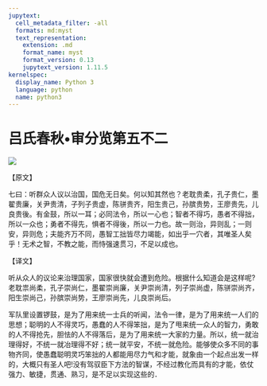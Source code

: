```yaml
---
jupytext:
  cell_metadata_filter: -all
  formats: md:myst
  text_representation:
    extension: .md
    format_name: myst
    format_version: 0.13
    jupytext_version: 1.11.5
kernelspec:
  display_name: Python 3
  language: python
  name: python3
---
```

# 吕氏春秋&#8226;审分览第五不二

![](image/cover.jpg)

【原文】

七曰：听群众人议以治国，国危无日矣。何以知其然也？老耽贵柔，孔子贵仁，墨翟贵廉，关尹贵清，子列子贵虚，陈骈贵齐，阳生贵己，孙膑贵势，王廖贵先，儿良贵後。有金鼓，所以一耳；必同法令，所以一心也；智者不得巧，愚者不得拙，所以一众也；勇者不得先，惧者不得後，所以一力也。故一则治，异则乱；一则安，异则危；夫能齐万不同，愚智工拙皆尽力竭能，如出乎一穴者，其唯圣人矣乎！无术之智，不教之能，而恃强速贯习，不足以成也。

【译文】

听从众人的议论来治理国家，国家很快就会遭到危险。根据什么知道会是这样呢?老耽祟尚柔，孔子崇尚仁，墨翟崇尚廉，关尹崇尚清，列子崇尚虚，陈骈崇尚齐，阳生崇尚己，孙膑崇尚势，王廖崇尚先，儿良崇尚后。

军队里设置锣鼓，是为了用来统一士兵的听闻，法令一律，是为了用来统一人们的思想；聪明的人不得灵巧，愚蠢的人不得笨拙，是为了甩来统一众人的智力，勇敢的人不得抢先，胆怯的人不得落后，是为了用来统一大家的力量。所以，统一就治理得好，不统一就冶理得不好；统一就平安，不统一就危险。能够使众多不同的事物齐同，使愚蠢聪明灵巧笨拙的人都能用尽力气和才能，就象由一个起点出发一样的，大概只有圣人吧!没有驾驭臣下方法的智谋，不经过教化而具有的才能，依仗强力、敏捷，贯通、熟习，是不足以实现这些的．




